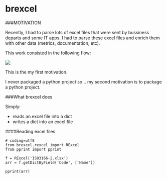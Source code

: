 brexcel
======

###MOTIVATION

Recently, I had to parse lots of excel files that were sent by bussiness departs and some IT apps. I had to parse these excel files and enrich them with other data (metrics, documentation, etc).

This work consisted in the following flow:

[![](http://yuml.me/b9072e48)](DataExample)

This is the my first motivation.

I never packaged a python project so... my second motivation is to package a python project.



###What brexcel does


Simply:

- reads an excel file into a dict
- writes a dict into an excel file

####Reading excel files

```
# coding=utf8
from brexcel.rexcel import RExcel
from pprint import pprint

f = RExcel('ISO3166-2.xlsx')
arr = f.getDictByField('Code', ['Name'])

pprint(arr)
```
